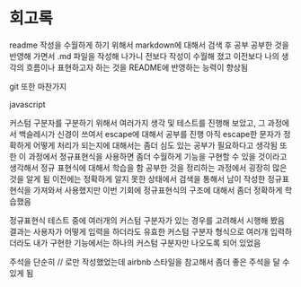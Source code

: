 # 회고록

readme 작성을 수월하게 하기 위해서 markdown에 대해서 검색 후 공부
공부한 것을 반영해 가면서 .md 파일을 작성해 나가니 전보다 작성이 수월해 졌고 
이전보다 나의 생각의 흐름이나 표현하고자 하는 것을 README에 반영하는 능력이 향상됨

git 또한 마찬가지

javascript

커스텀 구분자를 구분하기 위해서 여러가지 생각 및 테스트를 진행해 보았고,
그 과정에서 백슬레시가 신경이 쓰여서 escape에 대해서 공부를 진행
아직 escape한 문자가 정확하게 어떻게 처리가 되는지에 대해서는 좀더 심도 있는 공부가 필요하다고 생각됨
또한 이 과정에서 정규표현식을 사용하면 좀더 수월하게 기능을 구현할 수 있을 것이라고 생각해서
정규 표현식에 대해서 학습을 함
공부한 것을 정리하는 과정에서 굉장히 많은 것을 알게 됨
이전에는 정확하게 알지 못한 상태에서 검색을 통해서 남이 작성한 정규표현식을 가져와서 사용했지만
이번 기회에 정규표현식의 구조에 대해서 좀더 정확하게 학습했음 

정규표현식 테스트 중에 여러개의 커스텀 구분자가 있는 경우를 고려해서 시행해 봤음
결과는 사용자가 어떻게 입력을 하더라도 유효한 커스텀 구분자 형식으로 여러개 입력하더라도
내가 구현한 기능에서는 하나의 커스텀 구분자만 나오도록 되어 있었음


주석을 단순히 // 로만 작성했었는데
airbnb 스타일을 참고해서 좀더 좋은 주석을 달 수 있게 됨